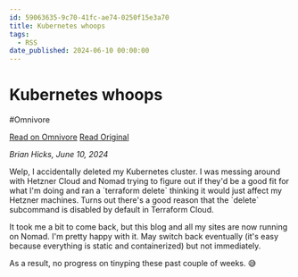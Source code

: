 ```yaml
---
id: 59063635-9c70-41fc-ae74-0250f15e3a70
title: Kubernetes whoops
tags:
  - RSS
date_published: 2024-06-10 00:00:00
---
```


# Kubernetes whoops
#Omnivore

[Read on Omnivore](https://omnivore.app/me/kubernetes-whoops-190021577e6)
[Read Original](https://bytes.zone/micro/kubernetes-whoops/)



_Brian Hicks, June 10, 2024_

Welp, I accidentally deleted my Kubernetes cluster. I was messing around with Hetzner Cloud and Nomad trying to figure out if they&#39;d be a good fit for what I&#39;m doing and ran a &#x60;terraform delete&#x60; thinking it would just affect my Hetzner machines. Turns out there&#39;s a good reason that the &#x60;delete&#x60; subcommand is disabled by default in Terraform Cloud.

It took me a bit to come back, but this blog and all my sites are now running on Nomad. I&#39;m pretty happy with it. May switch back eventually (it&#39;s easy because everything is static and containerized) but not immediately.

As a result, no progress on tinyping these past couple of weeks. 😅